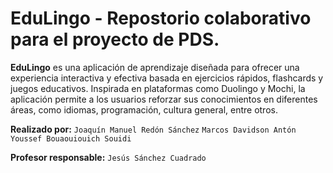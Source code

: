 # EduLingo - Repostorio colaborativo para el proyecto de PDS.
**EduLingo** es una aplicación de aprendizaje diseñada para ofrecer una experiencia interactiva y efectiva basada en ejercicios rápidos, flashcards y juegos educativos. Inspirada en plataformas como Duolingo y Mochi, la aplicación permite a los usuarios reforzar sus conocimientos en diferentes áreas, como idiomas, programación, cultura general, entre otros.

**Realizado por:** `Joaquín Manuel Redón Sánchez`
              `Marcos Davidson Antón`
               `Youssef Bouaouiouich Souidi`
               
**Profesor responsable:** `Jesús Sánchez Cuadrado`

